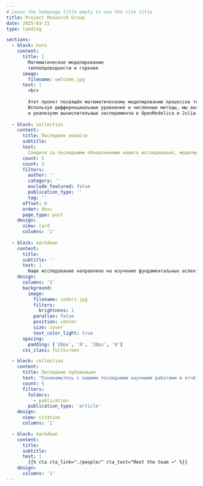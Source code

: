```yaml
---
# Leave the homepage title empty to use the site title
title: Project Research Group
date: 2025-03-21
type: landing

sections:
  - block: hero
    content:
      title: |
        Математическое моделирование
        теплопроводности и горения
      image:
        filename: welcome.jpg
      text: |
        <br>
        
        Этот проект посвящён математическому моделированию процессов теплопроводности и детерминированного горения. 
        Используя дифференциальные уравнения и численные методы, мы анализируем различные режимы горения 
        и реализуем вычислительные эксперименты в OpenModelica и Julia.
  
  - block: collection
    content:
      title: Последние новости
      subtitle:
      text:
        Следите за последними обновлениями нашего исследования, моделирования и результатов по теплопроводности и горению.
      count: 5
      count: 5
      filters:
        author: ''
        category: ''
        exclude_featured: false
        publication_type: ''
        tag: ''
      offset: 0
      order: desc
      page_type: post
    design:
      view: card
      columns: '1'
  
  - block: markdown
    content:
      title:
      subtitle: ''
      text: |
        Наше исследование направлено на изучение фундаментальных аспектов теплопередачи и горения, а также применение численных методов для моделирования различных режимов.
    design:
      columns: '1'
      background:
        image: 
          filename: coders.jpg
          filters:
            brightness: 1
          parallax: false
          position: center
          size: cover
          text_color_light: true
      spacing:
        padding: ['20px', '0', '20px', '0']
      css_class: fullscreen

  - block: collection
    content:
      title: Последние публикации
      text: "Ознакомьтесь с нашими последними научными работами и отчётами по моделированию теплопроводности и горения."
      count: 5
      filters:
        folders:
          - publication
        publication_type: 'article'
    design:
      view: citation
      columns: '1'

  - block: markdown
    content:
      title:
      subtitle:
      text: |
        {{% cta cta_link="./people/" cta_text="Meet the team →" %}}
    design:
      columns: '1'
---
```

